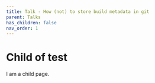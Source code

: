 ```yaml
---
title: Talk - How (not) to store build metadata in git
parent: Talks
has_children: false
nav_order: 1
---
```


# Child of test

I am a child page.
